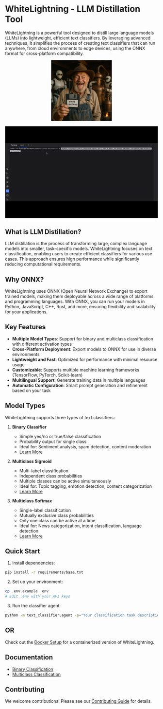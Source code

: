 # WhiteLightning - LLM Distillation Tool

WhiteLightning is a powerful tool designed to distill large language models (LLMs) into lightweight, efficient text classifiers. By leveraging advanced techniques, it simplifies the process of creating text classifiers that can run anywhere, from cloud environments to edge devices, using the ONNX format for cross-platform compatibility.

<p align="center">
   <img src="../media/moonshiner_floppy.jpeg" width="200" height="200" alt="Moonshiner">
</p>

<p align="center">
   <img src="../media/cli_usage.gif" width="700" alt="CLI Usage">
</p>

## What is LLM Distillation?

LLM distillation is the process of transforming large, complex language models into smaller, task-specific models. WhiteLightning focuses on text classification, enabling users to create efficient classifiers for various use cases. This approach ensures high performance while significantly reducing computational requirements.

## Why ONNX?

WhiteLightning uses ONNX (Open Neural Network Exchange) to export trained models, making them deployable across a wide range of platforms and programming languages. With ONNX, you can run your models in Python, JavaScript, C++, Rust, and more, ensuring flexibility and scalability for your applications.

## Key Features

- **Multiple Model Types**: Support for binary and multiclass classification with different activation types
- **Cross-Platform Deployment**: Export models to ONNX for use in diverse environments
- **Lightweight and Fast**: Optimized for performance with minimal resource usage
- **Customizable**: Supports multiple machine learning frameworks (TensorFlow, PyTorch, Scikit-learn)
- **Multilingual Support**: Generate training data in multiple languages
- **Automatic Configuration**: Smart prompt generation and refinement based on your task

## Model Types

WhiteLightning supports three types of text classifiers:

1. **Binary Classifier**
   - Simple yes/no or true/false classification
   - Probability output for single class
   - Ideal for: Sentiment analysis, spam detection, content moderation
   - [Learn More](classifiers/binary.md)

2. **Multiclass Sigmoid**
   - Multi-label classification
   - Independent class probabilities
   - Multiple classes can be active simultaneously
   - Ideal for: Topic tagging, emotion detection, content categorization
   - [Learn More](classifiers/multiclass.md)

3. **Multiclass Softmax**
   - Single-label classification
   - Mutually exclusive class probabilities
   - Only one class can be active at a time
   - Ideal for: News categorization, intent classification, language detection
   - [Learn More](classifiers/multiclass.md)

## Quick Start

1. Install dependencies:
```bash
pip install -r requirements/base.txt
```

2. Set up your environment:
```bash
cp .env.example .env
# Edit .env with your API keys
```

3. Run the classifier agent:
```bash
python -m text_classifier.agent -p="Your classification task description"
```

## OR

Check out the [Docker Setup](docker/README.md) for a containerized version of WhiteLightning.

## Documentation

- [Binary Classification](classifiers/binary.md)
- [Multiclass Classification](classifiers/multiclass.md)

## Contributing

We welcome contributions! Please see our [Contributing Guide](CONTRIBUTING.md) for details.
